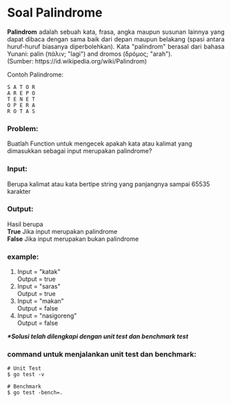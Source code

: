 # Soal Palindrome

<p align=justify><b>Palindrom</b> adalah sebuah kata, frasa, angka maupun susunan lainnya yang dapat dibaca dengan sama baik dari depan maupun belakang (spasi antara huruf-huruf biasanya diperbolehkan). Kata "palindrom" berasal dari bahasa Yunani: palin (πάλιν; "lagi") and dromos (δρóμος; "arah").<br>(Sumber: https://id.wikipedia.org/wiki/Palindrom)</p>
Contoh Palindrome:
<br>

```
S A T O R
A R E P O
T E N E T
O P E R A
R O T A S
```

### Problem:

Buatlah Function untuk mengecek apakah kata atau kalimat yang dimasukkan sebagai input merupakan palindrome?
<br>

### Input:

Berupa kalimat atau kata bertipe string yang panjangnya sampai 65535 karakter
<br>

### Output:

Hasil berupa <br>
<b>True</b> Jika input merupakan palindrome<br>
<b>False</b> Jika input merupakan bukan palindrome
<br>

### example:

1. Input = "katak" <br>         Output = true
2. Input = "saras" <br>         Output = true
3. Input = "makan" <br>         Output = false
4. Input = "nasigoreng"<br>     Output = false

<i><b>*Solusi telah dilengkapi dengan unit test dan benchmark test</b></i>

### command untuk menjalankan unit test dan benchmark:

```
# Unit Test
$ go test -v

# Benchmark
$ go test -bench=.
```

